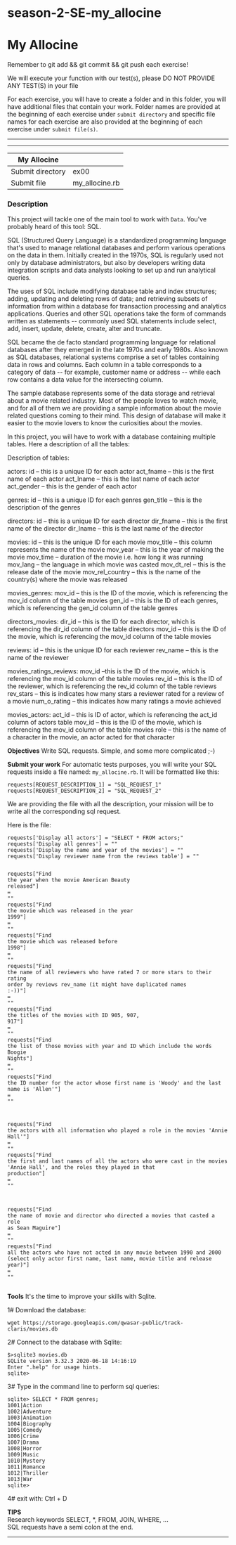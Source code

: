 # season-2-SE-my_allocine
<div class="card-block">
<div class="row">
<div class="col tab-content">
<div class="tab-pane active show" id="subject" role="tabpanel">
<div class="row">
<div class="col-md-12 col-xl-12">
<div class="markdown-body">
<p class="text-muted m-b-15">
</p><h1>My Allocine</h1>
<p>Remember to git add &amp;&amp; git commit &amp;&amp; git push each exercise!</p>
<p>We will execute your function with our test(s), please DO NOT PROVIDE ANY TEST(S) in your file</p>
<p>For each exercise, you will have to create a folder and in this folder, you will have additional files that contain your work. Folder names are provided at the beginning of each exercise under <code>submit directory</code> and specific file names for each exercise are also provided at the beginning of each exercise under <code>submit file(s)</code>.</p>
<hr>
<hr>
<table>
<thead>
<tr>
<th>My Allocine</th>
<th></th>
</tr>
</thead>
<tbody>
<tr>
<td>Submit directory</td>
<td>ex00</td>
</tr>
<tr>
<td>Submit file</td>
<td>my_allocine.rb</td>
</tr>
</tbody>
</table>
<h3>Description</h3>
<p>This project will tackle one of the main tool to work with <code>Data</code>. You've probably heard of this tool: SQL.</p>
<p>SQL (Structured Query Language) is a standardized programming language that's used to manage relational databases and perform various operations on the data in them. Initially created in the 1970s, SQL is regularly used not only by database administrators, but also by developers writing data integration scripts and data analysts looking to set up and run analytical queries.</p>
<p>The uses of SQL include modifying database table and index structures; adding, updating and deleting rows of data; and retrieving subsets of information from within a database for transaction processing and analytics applications. Queries and other SQL operations take the form of commands written as statements -- commonly used SQL statements include select, add, insert, update, delete, create, alter and truncate.</p>
<p>SQL became the de facto standard programming language for relational databases after they emerged in the late 1970s and early 1980s. Also known as SQL databases, relational systems comprise a set of tables containing data in rows and columns. Each column in a table corresponds to a category of data -- for example, customer name or address -- while each row contains a data value for the intersecting column.</p>
<p>The sample database represents some of the data storage and retrieval about a movie related industry. Most of the people loves to watch movie, and for all of them we are providing a sample information about the movie related questions coming to their mind. This design of database will make it easier to the movie lovers to know the curiosities about the movies.</p>
<p>In this project, you will have to work with a database containing multiple tables. Here a description of all the tables:</p>
<p>Description of tables:</p>
<p>actors:
id – this is a unique ID for each actor
act_fname – this is the first name of each actor
act_lname – this is the last name of each actor
act_gender – this is the gender of each actor</p>
<p>genres:
id – this is a unique ID for each genres
gen_title – this is the description of the genres</p>
<p>directors:
id – this is a unique ID for each director
dir_fname – this is the first name of the director
dir_lname – this is the last name of the director</p>
<p>movies:
id – this is the unique ID for each movie
mov_title – this column represents the name of the movie
mov_year – this is the year of making the movie
mov_time – duration of the movie i.e. how long it was running
mov_lang – the language in which movie was casted
mov_dt_rel – this is the release date of the movie
mov_rel_country – this is the name of the country(s) where the movie was released</p>
<p>movies_genres:
mov_id – this is the ID of the movie, which is referencing the mov_id column of the table movies
gen_id – this is the ID of each genres, which is referencing the gen_id column of the table genres</p>
<p>directors_movies:
dir_id – this is the ID for each director, which is referencing the dir_id column of the table directors
mov_id – this is the ID of the movie, which is referencing the mov_id column of the table movies</p>
<p>reviews:
id – this is the unique ID for each reviewer
rev_name – this is the name of the reviewer</p>
<p>movies_ratings_reviews:
mov_id –this is the ID of the movie, which is referencing the mov_id column of the table movies
rev_id – this is the ID of the reviewer, which is referencing the rev_id column of the table reviews
rev_stars – this is indicates how many stars a reviewer rated for a review of a movie
num_o_rating – this indicates how many ratings a movie achieved</p>
<p>movies_actors:
act_id – this is ID of actor, which is referencing the act_id column of actors table
mov_id – this is the ID of the movie, which is referencing the mov_id column of the table movies
role – this is the name of a character in the movie, an actor acted for that character</p>
<p><strong>Objectives</strong>
Write SQL requests. Simple, and some more complicated ;-)</p>
<p><strong>Submit your work</strong>
For automatic tests purposes, you will write your SQL requests inside a file named: <code>my_allocine.rb</code>.
It will be formatted like this:</p>
<pre class=" language-plain"><code class=" language-plain">requests[REQUEST_DESCRIPTION_1] = "SQL_REQUEST_1"
requests[REQUEST_DESCRIPTION_2] = "SQL_REQUEST_2"
</code></pre>
<p>We are providing the file with all the description, your mission will be to write all the corresponding sql request.</p>
<p>Here is the file:</p>
<pre class=" language-ruby"><code class=" language-ruby">requests<span class="token punctuation">[</span><span class="token string">'Display all actors'</span><span class="token punctuation">]</span> <span class="token operator">=</span> <span class="token string">"SELECT * FROM actors;"</span>
requests<span class="token punctuation">[</span><span class="token string">'Display all genres'</span><span class="token punctuation">]</span> <span class="token operator">=</span> <span class="token string">""</span>
requests<span class="token punctuation">[</span><span class="token string">'Display the name and year of the movies'</span><span class="token punctuation">]</span> <span class="token operator">=</span> <span class="token string">""</span>
requests<span class="token punctuation">[</span><span class="token string">'Display reviewer name from the reviews table'</span><span class="token punctuation">]</span> <span class="token operator">=</span> <span class="token string">""</span>

requests<span class="token punctuation">[</span><span class="token string">"Find the year when the movie American Beauty released"</span><span class="token punctuation">]</span> <span class="token operator">=</span> <span class="token string">""</span>
requests<span class="token punctuation">[</span><span class="token string">"Find the movie which was released in the year 1999"</span><span class="token punctuation">]</span> <span class="token operator">=</span> <span class="token string">""</span>
requests<span class="token punctuation">[</span><span class="token string">"Find the movie which was released before 1998"</span><span class="token punctuation">]</span> <span class="token operator">=</span> <span class="token string">""</span>
requests<span class="token punctuation">[</span><span class="token string">"Find the name of all reviewers who have rated 7 or more stars to their rating order by reviews rev_name (it might have duplicated names :-))"</span><span class="token punctuation">]</span> <span class="token operator">=</span> <span class="token string">""</span>
requests<span class="token punctuation">[</span><span class="token string">"Find the titles of the movies with ID 905, 907, 917"</span><span class="token punctuation">]</span> <span class="token operator">=</span> <span class="token string">""</span>
requests<span class="token punctuation">[</span><span class="token string">"Find the list of those movies with year and ID which include the words Boogie Nights"</span><span class="token punctuation">]</span> <span class="token operator">=</span> <span class="token string">""</span>
requests<span class="token punctuation">[</span><span class="token string">"Find the ID number for the actor whose first name is 'Woody' and the last name is 'Allen'"</span><span class="token punctuation">]</span> <span class="token operator">=</span> <span class="token string">""</span>

requests<span class="token punctuation">[</span><span class="token string">"Find the actors with all information who played a role in the movies 'Annie Hall'"</span><span class="token punctuation">]</span> <span class="token operator">=</span> <span class="token string">""</span>
requests<span class="token punctuation">[</span><span class="token string">"Find the first and last names of all the actors who were cast in the movies 'Annie Hall', and the roles they played in that production"</span><span class="token punctuation">]</span> <span class="token operator">=</span> <span class="token string">""</span>

requests<span class="token punctuation">[</span><span class="token string">"Find the name of movie and director who directed a movies that casted a role as Sean Maguire"</span><span class="token punctuation">]</span> <span class="token operator">=</span> <span class="token string">""</span>
requests<span class="token punctuation">[</span><span class="token string">"Find all the actors who have not acted in any movie between 1990 and 2000 (select only actor first name, last name, movie title and release year)"</span><span class="token punctuation">]</span> <span class="token operator">=</span> <span class="token string">""</span>
</code></pre>
<p><strong>Tools</strong>
It's the time to improve your skills with Sqlite.</p>
<p>1# Download the database:</p>
<pre class=" language-plain"><code class=" language-plain">wget https://storage.googleapis.com/qwasar-public/track-claris/movies.db
</code></pre>
<p>2# Connect to the database with Sqlite:</p>
<pre class=" language-plain"><code class=" language-plain">$&gt;sqlite3 movies.db
SQLite version 3.32.3 2020-06-18 14:16:19
Enter ".help" for usage hints.
sqlite&gt;
</code></pre>
<p>3# Type in the command line to perform sql queries:</p>
<pre class=" language-plain"><code class=" language-plain">sqlite&gt; SELECT * FROM genres;
1001|Action
1002|Adventure
1003|Animation
1004|Biography
1005|Comedy
1006|Crime
1007|Drama
1008|Horror
1009|Music
1010|Mystery
1011|Romance
1012|Thriller
1013|War
sqlite&gt;
</code></pre>
<p>4# exit with: Ctrl + D</p>
<p><div><strong>TIPS</strong></div>
Research keywords SELECT, *, FROM, JOIN, WHERE, ...
<div>SQL requests have a semi colon at the end.</p>

<p></p>
</div>

</div>
</div>
</div>
<div class="tab-pane" id="resources" role="tabpanel">
<div class="row">
<div class="col-xl-12">
<div class="row text-center">
<div class="col p-t-10 f-12">
</div>
</div>
<div class="row text-center">
<div class="col">
</div>
</div>
<hr>
<div class="row text-center">
<div class="col p-t-10 f-12">
</div>
</div>
<div class="row text-center">
<div class="col">
</div>
</div>

</div>
</div>
</div>
</div>
</div>
</div>
